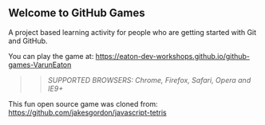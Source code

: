## Welcome to GitHub Games

A project based learning activity for people who are getting started with Git and GitHub.

You can play the game at: https://eaton-dev-workshops.github.io/github-games-VarunEaton

>> _*SUPPORTED BROWSERS*: Chrome, Firefox, Safari, Opera and IE9+_

This fun open source game was cloned from: https://github.com/jakesgordon/javascript-tetris
